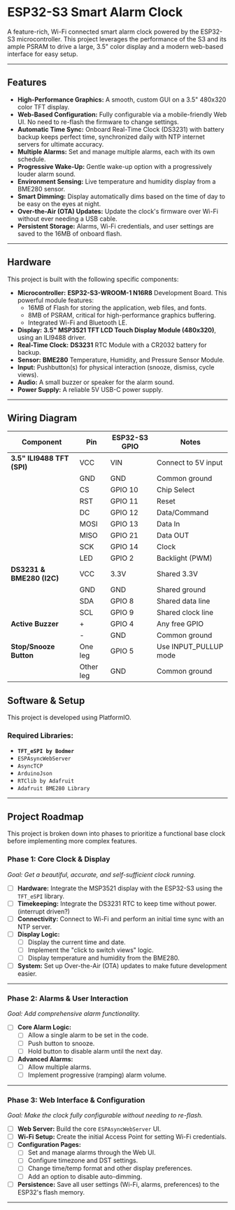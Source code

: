 # ESP32-S3 Smart Alarm Clock

A feature-rich, Wi-Fi connected smart alarm clock powered by the ESP32-S3 microcontroller. This project leverages the performance of the S3 and its ample PSRAM to drive a large, 3.5" color display and a modern web-based interface for easy setup.

<!-- ![Project Photo Placeholder](https://via.placeholder.com/600x400.png?text=ESP32-S3+Smart+Clock) -->

---

## Features

- **High-Performance Graphics:** A smooth, custom GUI on a 3.5" 480x320 color TFT display.
- **Web-Based Configuration:** Fully configurable via a mobile-friendly Web UI. No need to re-flash the firmware to change settings.
- **Automatic Time Sync:** Onboard Real-Time Clock (DS3231) with battery backup keeps perfect time, synchronized daily with NTP internet servers for ultimate accuracy.
- **Multiple Alarms:** Set and manage multiple alarms, each with its own schedule.
- **Progressive Wake-Up:** Gentle wake-up option with a progressively louder alarm sound.
- **Environment Sensing:** Live temperature and humidity display from a BME280 sensor.
- **Smart Dimming:** Display automatically dims based on the time of day to be easy on the eyes at night.
- **Over-the-Air (OTA) Updates:** Update the clock's firmware over Wi-Fi without ever needing a USB cable.
- **Persistent Storage:** Alarms, Wi-Fi credentials, and user settings are saved to the 16MB of onboard flash.

---

## Hardware

This project is built with the following specific components:

- **Microcontroller:** **ESP32-S3-WROOM-1 N16R8** Development Board. This powerful module features:
  - 16MB of Flash for storing the application, web files, and fonts.
  - 8MB of PSRAM, critical for high-performance graphics buffering.
  - Integrated Wi-Fi and Bluetooth LE.
- **Display:** **3.5" MSP3521 TFT LCD Touch Display Module (480x320)**, using an ILI9488 driver.
- **Real-Time Clock:** **DS3231** RTC Module with a CR2032 battery for backup.
- **Sensor:** **BME280** Temperature, Humidity, and Pressure Sensor Module.
- **Input:** Pushbutton(s) for physical interaction (snooze, dismiss, cycle views).
- **Audio:** A small buzzer or speaker for the alarm sound.
- **Power Supply:** A reliable 5V USB-C power supply.

---

## Wiring Diagram

| Component                  | Pin       | ESP32-S3 GPIO | Notes                 |
| -------------------------- | --------- | ------------- | --------------------- |
| **3.5" ILI9488 TFT (SPI)** | VCC       | VIN           | Connect to 5V input   |
|                            | GND       | GND           | Common ground         |
|                            | CS        | GPIO 10       | Chip Select           |
|                            | RST       | GPIO 11       | Reset                 |
|                            | DC        | GPIO 12       | Data/Command          |
|                            | MOSI      | GPIO 13       | Data In               |
|                            | MISO      | GPIO 21       | Data OUT              |
|                            | SCK       | GPIO 14       | Clock                 |
|                            | LED       | GPIO 2        | Backlight (PWM)       |
| **DS3231 & BME280 (I2C)**  | VCC       | 3.3V          | Shared 3.3V           |
|                            | GND       | GND           | Shared ground         |
|                            | SDA       | GPIO 8        | Shared data line      |
|                            | SCL       | GPIO 9        | Shared clock line     |
| **Active Buzzer**          | +         | GPIO 4        | Any free GPIO         |
|                            | -         | GND           | Common ground         |
| **Stop/Snooze Button**     | One leg   | GPIO 5        | Use INPUT_PULLUP mode |
|                            | Other leg | GND           | Common ground         |

## Software & Setup

This project is developed using PlatformIO.

### Required Libraries:

- **`TFT_eSPI by Bodmer`**
- `ESPAsyncWebServer`
- `AsyncTCP`
- `ArduinoJson`
- `RTClib by Adafruit`
- `Adafruit BME280 Library`

<!-- ### Configuration

1.  On first boot, the clock will start a Wi-Fi Access Point (AP).
2.  Connect to the "ESP32-Clock-Setup" Wi-Fi network.
3.  Navigate to `192.168.4.1` in your browser.
4.  From the web UI, provide your home Wi-Fi credentials.
5.  The clock will restart, connect to your network, and begin normal operation. All further configuration can be done by accessing the clock's IP address on your local network. -->

---

## Project Roadmap

This project is broken down into phases to prioritize a functional base clock before implementing more complex features.

### Phase 1: Core Clock & Display

_Goal: Get a beautiful, accurate, and self-sufficient clock running._

- [ ] **Hardware:** Integrate the MSP3521 display with the ESP32-S3 using the `TFT_eSPI` library.
- [ ] **Timekeeping:** Integrate the DS3231 RTC to keep time without power. (interrupt driven?)
- [ ] **Connectivity:** Connect to Wi-Fi and perform an initial time sync with an NTP server.
- [ ] **Display Logic:**
  - [ ] Display the current time and date.
  - [ ] Implement the "click to switch views" logic.
  - [ ] Display temperature and humidity from the BME280.
- [ ] **System:** Set up Over-the-Air (OTA) updates to make future development easier.

---

### Phase 2: Alarms & User Interaction

_Goal: Add comprehensive alarm functionality._

- [ ] **Core Alarm Logic:**
  - [ ] Allow a single alarm to be set in the code.
  - [ ] Push button to snooze.
  - [ ] Hold button to disable alarm until the next day.
- [ ] **Advanced Alarms:**
  - [ ] Allow multiple alarms.
  - [ ] Implement progressive (ramping) alarm volume.

---

### Phase 3: Web Interface & Configuration

_Goal: Make the clock fully configurable without needing to re-flash._

- [ ] **Web Server:** Build the core `ESPAsyncWebServer` UI.
- [ ] **Wi-Fi Setup:** Create the initial Access Point for setting Wi-Fi credentials.
- [ ] **Configuration Pages:**
  - [ ] Set and manage alarms through the Web UI.
  - [ ] Configure timezone and DST settings.
  - [ ] Change time/temp format and other display preferences.
  - [ ] Add an option to disable auto-dimming.
- [ ] **Persistence:** Save all user settings (Wi-Fi, alarms, preferences) to the ESP32's flash memory.

---
